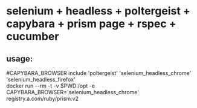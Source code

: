 # selenium + headless + poltergeist + capybara + prism page + rspec + cucumber

## usage:
#CAPYBARA_BROWSER include 'poltergeist' 'selenium_headless_chrome' 'selenium_headless_firefox'  
docker run --rm -t -v $PWD:/opt -e CAPYBARA_BROWSER='selenium_headless_chrome' registry.a.com/ruby/prism:v2
